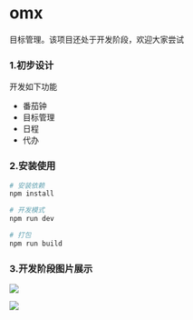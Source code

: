 # omx 
目标管理。该项目还处于开发阶段，欢迎大家尝试



### 1.初步设计

开发如下功能
* 番茄钟
* 目标管理
* 日程
* 代办



### 2.安装使用

``` bash
# 安装依赖
npm install

# 开发模式
npm run dev

# 打包
npm run build
```



### 3.开发阶段图片展示

![](D:\dev\omx\imgs\calendardemo.png) 

![](D:\dev\omx\imgs\tododemo.png)
